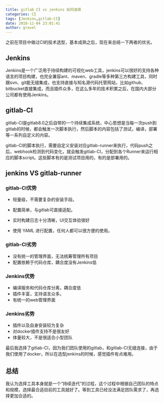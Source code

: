 ```yaml
---
title: gitlab CI vs jenkins 如何选择
categories: CI
tags: [Jenkins,gitlab-CI]
date: 2018-11-04 23:01:41 
author: gravel
---
```


之前在项目中做过CI的技术选型，基本成熟之后，现在来总结一下两者的优劣。		

<!--more-->

## Jenkins

Jenkins是一个广泛用于持续构建的可视化web工具，jenkins可以很好的支持各种语言的项目构建，也完全兼容ant、maven、gradle等多种第三方构建工具，同时跟svn、git能无缝集成，也支持直接与知名源代码托管网站，比如github、bitbucket直接集成，而且插件众多，在这么多年的技术积累之后，在国内大部分公司都有使用Jenkins。

## gitlab-CI

gitlab-CI是gitlab8.0之后自带的一个持续集成系统，中心思想是当每一次push到gitlab的时候，都会触发一次脚本执行，然后脚本的内容包括了测试，编译，部署等一系列自定义的内容。

gitlab-CI的脚本执行，需要自定义安装对应gitlab-runner来执行，代码push之后，webhook检测到代码变化，就会触发gitlab-CI，分配到各个Runner来运行相应的脚本script。这些脚本有的是测试项目用的，有的是部署用的。

## jenkins VS gitlab-runner

### gitlab-CI优势

* 轻量级，不需要复杂的安装手段。

* 配置简单，与gitlab可直接适配。
* 实时构建日志十分清晰，UI交互体验很好
* 使用 YAML 进行配置，任何人都可以很方便的使用。

### gitlab-CI劣势

* 没有统一的管理界面，无法统筹管理所有项目
* 配置依赖于代码仓库，耦合度没有Jenkins低

### Jenkins优势

* 编译服务和代码仓库分离，耦合度低
* 插件丰富，支持语言众多。
* 有统一的web管理界面

### Jenkins劣势

* 插件以及自身安装较为复杂
* 对docker插件支持不是很友好
* 体量较大，不是很适合小型团队

最后我选择了gitlab-CI，因为我们团队使用的gitlab，和gitlab-CI无缝连接，由于我们使用了docker，所以在选型jenkins的时候，感觉插件有点难用。

## 总结

我认为选择工具本身就是一个“持续迭代”的过程，这个过程中根据自己团队的特点和规模，选择最合适目前的工具就好了。等到工具已经没法满足团队需求了，再选择更加合适的。